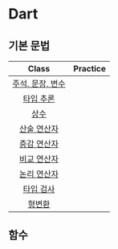 # Dart

## 기본 문법



| Class | Practice |
| :---: | :------: |
| [주석, 문장, 변수](./Default/DartDefault.md) |  |
| [타입 추론](./Default/Type_Inference.md) |          |
| [상수](./Default/final,const.md)      |          |
| [산술 연산자](./Default/Arithmetic_Operators.md)      |          |
| [증감 연산자](./Default/Increment_Operator.md)      |          |
| [비교 연산자](./Default/Comparison_Operator.md)      |          |
| [논리 연산자](./Default/Logical_Operator.md)      |          |
| [타입 검사](./Default/Type_Inspection.md)      |          |
| [형변환](./Default/Casting.md)      |          |



## 함수



